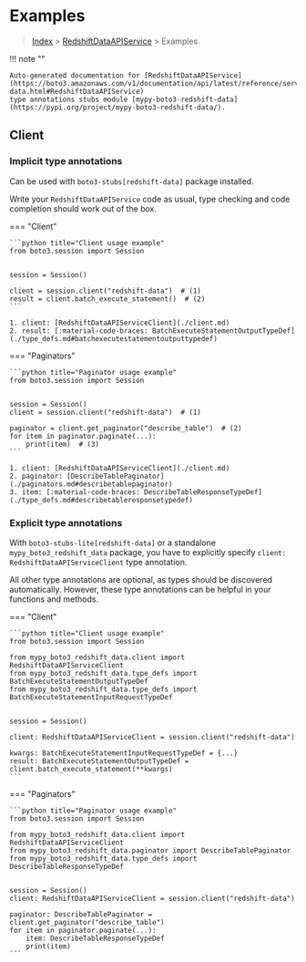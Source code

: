# Examples

> [Index](../README.md) > [RedshiftDataAPIService](./README.md) > Examples

!!! note ""

    Auto-generated documentation for [RedshiftDataAPIService](https://boto3.amazonaws.com/v1/documentation/api/latest/reference/services/redshift-data.html#RedshiftDataAPIService)
    type annotations stubs module [mypy-boto3-redshift-data](https://pypi.org/project/mypy-boto3-redshift-data/).

## Client

### Implicit type annotations

Can be used with `boto3-stubs[redshift-data]` package installed.

Write your `RedshiftDataAPIService` code as usual,
type checking and code completion should work out of the box.


=== "Client"

    ```python title="Client usage example"
    from boto3.session import Session


    session = Session()

    client = session.client("redshift-data")  # (1)
    result = client.batch_execute_statement()  # (2)
    ```

    1. client: [RedshiftDataAPIServiceClient](./client.md)
    2. result: [:material-code-braces: BatchExecuteStatementOutputTypeDef](./type_defs.md#batchexecutestatementoutputtypedef) 



=== "Paginators"

    ```python title="Paginator usage example"
    from boto3.session import Session


    session = Session()
    client = session.client("redshift-data")  # (1)

    paginator = client.get_paginator("describe_table")  # (2)
    for item in paginator.paginate(...):
        print(item)  # (3)
    ```

    1. client: [RedshiftDataAPIServiceClient](./client.md)
    2. paginator: [DescribeTablePaginator](./paginators.md#describetablepaginator)
    3. item: [:material-code-braces: DescribeTableResponseTypeDef](./type_defs.md#describetableresponsetypedef) 




### Explicit type annotations

With `boto3-stubs-lite[redshift-data]`
or a standalone `mypy_boto3_redshift_data` package, you have to explicitly specify `client: RedshiftDataAPIServiceClient` type annotation.

All other type annotations are optional, as types should be discovered automatically.
However, these type annotations can be helpful in your functions and methods.


=== "Client"

    ```python title="Client usage example"
    from boto3.session import Session

    from mypy_boto3_redshift_data.client import RedshiftDataAPIServiceClient
    from mypy_boto3_redshift_data.type_defs import BatchExecuteStatementOutputTypeDef
    from mypy_boto3_redshift_data.type_defs import BatchExecuteStatementInputRequestTypeDef


    session = Session()

    client: RedshiftDataAPIServiceClient = session.client("redshift-data")

    kwargs: BatchExecuteStatementInputRequestTypeDef = {...}
    result: BatchExecuteStatementOutputTypeDef = client.batch_execute_statement(**kwargs)
    ```



=== "Paginators"

    ```python title="Paginator usage example"
    from boto3.session import Session

    from mypy_boto3_redshift_data.client import RedshiftDataAPIServiceClient
    from mypy_boto3_redshift_data.paginator import DescribeTablePaginator
    from mypy_boto3_redshift_data.type_defs import DescribeTableResponseTypeDef


    session = Session()
    client: RedshiftDataAPIServiceClient = session.client("redshift-data")

    paginator: DescribeTablePaginator = client.get_paginator("describe_table")
    for item in paginator.paginate(...):
        item: DescribeTableResponseTypeDef
        print(item)
    ```




